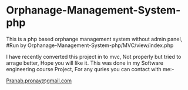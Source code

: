 # Orphanage-Management-System-php

This is a php based orphange management system without admin panel,
#Run by Orphanage-Management-System-php/MVC/view/index.php

I have recently converted this project in to mvc, Not properly but tried to arrage better, Hope you will like it.
This was done in my Software engineering course Project, For any quries you can contact with me:-

Pranab.pronay@gmail.com
